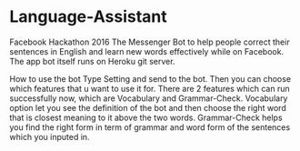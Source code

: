 # Language-Assistant
Facebook Hackathon 2016
The Messenger Bot to help people correct their sentences in English and learn new words effectively while on Facebook.
The app bot itself runs on Heroku git server.

How to use the bot
Type Setting and send to the bot. Then you can choose which features that u want to use it for.
There are 2 features which can run successfully now, which are Vocabulary and Grammar-Check.
Vocabulary option let you see the definition of the bot and then choose the right word that is closest meaning to it above the two words.
Grammar-Check helps you find the right form in term of grammar and word form of the sentences which you inputed in.
